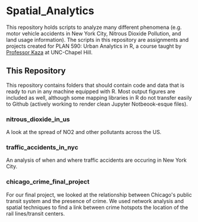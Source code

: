 # Spatial_Analytics

This repository holds scripts to analyze many different phenomena (e.g. motor vehicle accidents in New York City, Nitrous Dioxide Pollution, and land usage information). The scripts in this repository are assignments and projects created for PLAN 590: Urban Analytics in R, a course taught by [Professor Kaza](http://sia.planning.unc.edu/#about) at UNC-Chapel Hill. 


## This Repository
This repository contains folders that should contain code and data that is ready to run in any machine equipped with R. Most output figures are included as well, although some mapping libraries in R do not transfer easily to Github (actively working to render clean Jupyter Notbeook-esque files).

### nitrous_dioxide_in_us
A look at the spread of NO2 and other pollutants across the US.

### traffic_accidents_in_nyc
An analysis of when and where traffic accidents are occuring in New York City.

### chicago_crime_final_project
For our final project, we looked at the relationship between Chicago's public transit system and the presence of crime. We used network analysis and spatial techniques to find a link between crime hotspots the location of the rail lines/transit centers.
